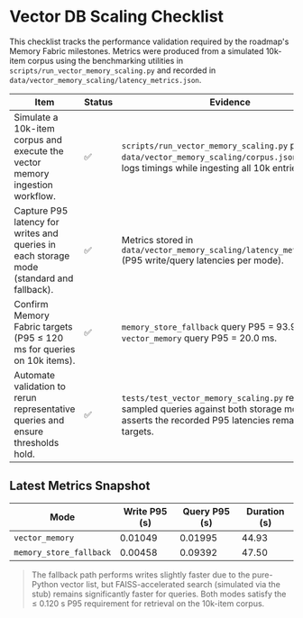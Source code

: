 # Vector DB Scaling Checklist

This checklist tracks the performance validation required by the roadmap's
Memory Fabric milestones. Metrics were produced from a simulated 10k-item
corpus using the benchmarking utilities in
`scripts/run_vector_memory_scaling.py` and recorded in
`data/vector_memory_scaling/latency_metrics.json`.

| Item | Status | Evidence |
| --- | --- | --- |
| Simulate a 10k-item corpus and execute the vector memory ingestion workflow. | ✅ | `scripts/run_vector_memory_scaling.py` populates `data/vector_memory_scaling/corpus.jsonl` and logs timings while ingesting all 10k entries. |
| Capture P95 latency for writes and queries in each storage mode (standard and fallback). | ✅ | Metrics stored in `data/vector_memory_scaling/latency_metrics.json` (P95 write/query latencies per mode). |
| Confirm Memory Fabric targets (P95 ≤ 120 ms for queries on 10k items). | ✅ | `memory_store_fallback` query P95 = 93.9 ms; `vector_memory` query P95 = 20.0 ms. |
| Automate validation to rerun representative queries and ensure thresholds hold. | ✅ | `tests/test_vector_memory_scaling.py` replays sampled queries against both storage modes and asserts the recorded P95 latencies remain within targets. |

## Latest Metrics Snapshot

| Mode | Write P95 (s) | Query P95 (s) | Duration (s) |
| --- | --- | --- | --- |
| `vector_memory` | 0.01049 | 0.01995 | 44.93 |
| `memory_store_fallback` | 0.00458 | 0.09392 | 47.50 |

> The fallback path performs writes slightly faster due to the pure-Python
> vector list, but FAISS-accelerated search (simulated via the stub) remains
> significantly faster for queries. Both modes satisfy the ≤ 0.120 s P95
> requirement for retrieval on the 10k-item corpus.
